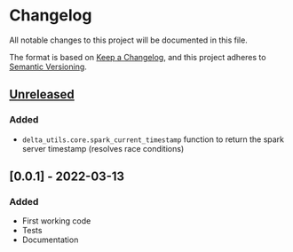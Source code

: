 # Changelog
All notable changes to this project will be documented in this file.

The format is based on [Keep a Changelog](https://keepachangelog.com/en/1.0.0/),
and this project adheres to [Semantic Versioning](https://semver.org/spec/v2.0.0.html).


## [Unreleased]
### Added
- `delta_utils.core.spark_current_timestamp` function to return the spark server timestamp (resolves race conditions)

## [0.0.1] - 2022-03-13
### Added
- First working code
- Tests
- Documentation

[Unreleased]: https://github.com/bulv1ne/delta_utilscompare/v0.0.1...HEAD